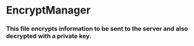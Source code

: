 # EncryptManager

<h3>This file encrypts information to be sent to the server and also decrypted with a private key.</h3>
